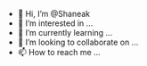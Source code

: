 - 👋 Hi, I’m @Shaneak
- 👀 I’m interested in ...
- 🌱 I’m currently learning ...
- 💞️ I’m looking to collaborate on ...
- 📫 How to reach me ...

<!---
Shaneak/Shaneak is a ✨ special ✨ repository because its `README.md` (this file) appears on your GitHub profile.
You can click the Preview link to take a look at your changes.
--->
